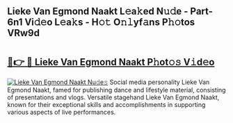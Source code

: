 ## Lieke Van Egmond Naakt L𝚎a𝚔ed N𝚞𝚍e - Part-6n1 Vi𝚍𝚎o L𝚎a𝚔s - H𝚘𝚝 O𝚗𝚕yf𝚊ns P𝚑𝚘tos VRw9d

# <h2><a href="http://kf01per.oniu.top/?m=Lieke+Van+Egmond+Naakt">🔗👉 🔴 Lieke Van Egmond Naakt P𝚑ot𝚘𝚜 V𝚒d𝚎o</a></h2>

[![Lieke Van Egmond Naakt Nu𝚍e𝚜](https://i.imgur.com/0qMVB7G.gif)](http://kf01per.oniu.top/?m=Lieke+Van+Egmond+Naakt)
Social media personality Lieke Van Egmond Naakt, famed for publishing dance and lifestyle material, consisting of presentations and vlogs. Versatile stagehand Lieke Van Egmond Naakt, known for their exceptional skills and accomplishments in supporting various aspects of live performances.  
